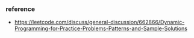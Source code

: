 ### reference
*   https://leetcode.com/discuss/general-discussion/662866/Dynamic-Programming-for-Practice-Problems-Patterns-and-Sample-Solutions